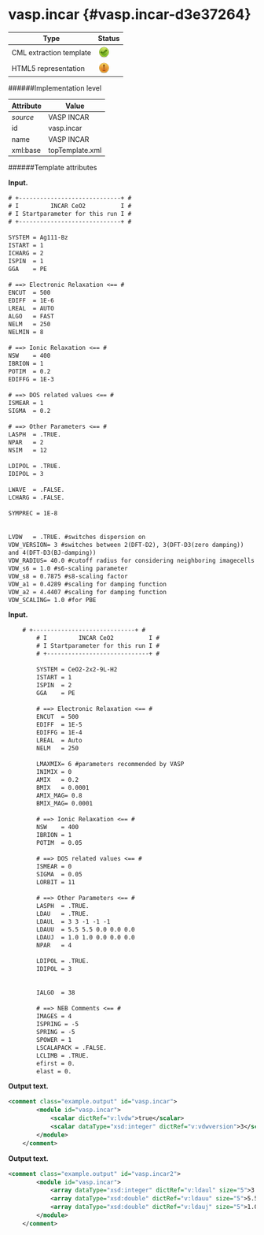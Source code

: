 # vasp.incar {#vasp.incar-d3e37264}


| Type                                                                                                                                                | Status                                                                                                                                              |
|----|----|
| CML extraction template                                                                                                                             | ![](/imgs/Total.png)                                                                                                                                |
| HTML5 representation                                                                                                                                | ![](/imgs/Partial.png)                                                                                                                              |

######Implementation level

| Attribute                                                                                                                                           | Value                                                                                                                                               |
|----|----|
| *source*                                                                                                                                            | VASP INCAR                                                                                                                                          |
| id                                                                                                                                                  | vasp.incar                                                                                                                                          |
| name                                                                                                                                                | VASP INCAR                                                                                                                                          |
| xml:base                                                                                                                                            | topTemplate.xml                                                                                                                                     |

######Template attributes

**Input.**

    # +-----------------------------+ #
    # I         INCAR CeO2          I #
    # I Startparameter for this run I #
    # +-----------------------------+ #

    SYSTEM = Ag111-Bz
    ISTART = 1
    ICHARG = 2
    ISPIN  = 1
    GGA    = PE

    # ==> Electronic Relaxation <== #
    ENCUT  = 500
    EDIFF  = 1E-6
    LREAL  = AUTO
    ALGO   = FAST
    NELM   = 250
    NELMIN = 8

    # ==> Ionic Relaxation <== #
    NSW    = 400
    IBRION = 1
    POTIM  = 0.2 
    EDIFFG = 1E-3

    # ==> DOS related values <== #
    ISMEAR = 1 
    SIGMA  = 0.2

    # ==> Other Parameters <== #
    LASPH  = .TRUE.
    NPAR   = 2
    NSIM   = 12

    LDIPOL = .TRUE.
    IDIPOL = 3

    LWAVE  = .FALSE.
    LCHARG = .FALSE.

    SYMPREC = 1E-8 


    LVDW   = .TRUE. #switches dispersion on
    VDW_VERSION= 3 #switches between 2(DFT-D2), 3(DFT-D3(zero damping)) and 4(DFT-D3(BJ-damping))
    VDW_RADIUS= 40.0 #cutoff radius for considering neighboring imagecells
    VDW_s6 = 1.0 #s6-scaling parameter
    VDW_s8 = 0.7875 #s8-scaling factor
    VDW_a1 = 0.4289 #scaling for damping function
    VDW_a2 = 4.4407 #scaling for damping function
    VDW_SCALING= 1.0 #for PBE   
        

**Input.**

        # +-----------------------------+ #
            # I         INCAR CeO2          I #
            # I Startparameter for this run I #
            # +-----------------------------+ #
            
            SYSTEM = CeO2-2x2-9L-H2
            ISTART = 1
            ISPIN  = 2
            GGA    = PE
            
            # ==> Electronic Relaxation <== #
            ENCUT  = 500
            EDIFF  = 1E-5
            EDIFFG = 1E-4
            LREAL  = Auto
            NELM   = 250
            
            LMAXMIX= 6 #parameters recommended by VASP
            INIMIX = 0
            AMIX   = 0.2
            BMIX   = 0.0001
            AMIX_MAG= 0.8
            BMIX_MAG= 0.0001
            
            # ==> Ionic Relaxation <== #
            NSW    = 400
            IBRION = 1
            POTIM  = 0.05
            
            # ==> DOS related values <== #
            ISMEAR = 0
            SIGMA  = 0.05
            LORBIT = 11
            
            # ==> Other Parameters <== #
            LASPH  = .TRUE.
            LDAU   = .TRUE.
            LDAUL  = 3 3 -1 -1 -1
            LDAUU  = 5.5 5.5 0.0 0.0 0.0
            LDAUJ  = 1.0 1.0 0.0 0.0 0.0
            NPAR   = 4
            
            LDIPOL = .TRUE.
            IDIPOL = 3
            
            
            IALGO  = 38
            
            # ==> NEB Comments <== #
            IMAGES = 4
            ISPRING = -5
            SPRING = -5
            SPOWER = 1
            LSCALAPACK = .FALSE.
            LCLIMB = .TRUE.
            efirst = 0.
            elast = 0.
        

**Output text.**

```xml
<comment class="example.output" id="vasp.incar">
        <module id="vasp.incar">
            <scalar dictRef="v:lvdw">true</scalar>
            <scalar dataType="xsd:integer" dictRef="v:vdwversion">3</scalar>
        </module>
    </comment>
```

**Output text.**

```xml
<comment class="example.output" id="vasp.incar2">
        <module id="vasp.incar">
            <array dataType="xsd:integer" dictRef="v:ldaul" size="5">3 3 -1 -1 -1</array>
            <array dataType="xsd:double" dictRef="v:ldauu" size="5">5.5 5.5 0.0 0.0 0.0</array>
            <array dataType="xsd:double" dictRef="v:ldauj" size="5">1.0 1.0 0.0 0.0 0.0</array>
        </module>
    </comment>
```
